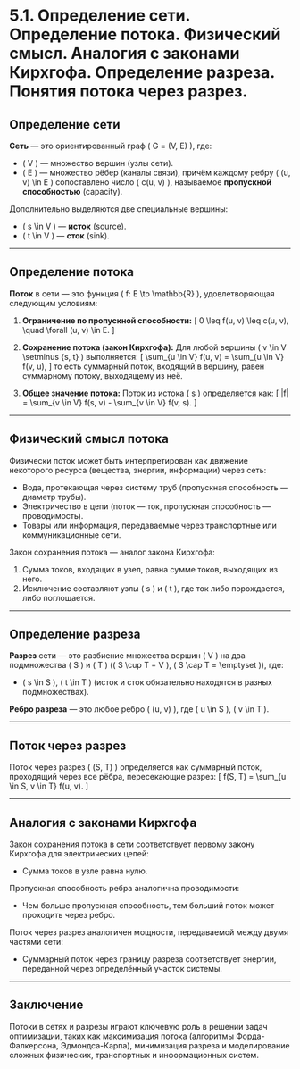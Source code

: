 # 5.1. Определение сети. Определение потока. Физический смысл. Аналогия с законами Кирхгофа. Определение разреза. Понятия потока через разрез.

## Определение сети

**Сеть** — это ориентированный граф \( G = (V, E) \), где:
- \( V \) — множество вершин (узлы сети).
- \( E \) — множество рёбер (каналы связи), причём каждому ребру \( (u, v) \in E \) сопоставлено число \( c(u, v) \), называемое **пропускной способностью** (capacity).

Дополнительно выделяются две специальные вершины:
- \( s \in V \) — **исток** (source).
- \( t \in V \) — **сток** (sink).

---

## Определение потока

**Поток** в сети — это функция \( f: E \to \mathbb{R} \), удовлетворяющая следующим условиям:
1. **Ограничение по пропускной способности:**
   \[
   0 \leq f(u, v) \leq c(u, v), \quad \forall (u, v) \in E.
   \]

2. **Сохранение потока (закон Кирхгофа):**
   Для любой вершины \( v \in V \setminus \{s, t\} \) выполняется:
   \[
   \sum_{u \in V} f(u, v) = \sum_{u \in V} f(v, u),
   \]
   то есть суммарный поток, входящий в вершину, равен суммарному потоку, выходящему из неё.

3. **Общее значение потока:**
   Поток из истока \( s \) определяется как:
   \[
   |f| = \sum_{v \in V} f(s, v) - \sum_{v \in V} f(v, s).
   \]

---

## Физический смысл потока

Физически поток может быть интерпретирован как движение некоторого ресурса (вещества, энергии, информации) через сеть:
- Вода, протекающая через систему труб (пропускная способность — диаметр трубы).
- Электричество в цепи (поток — ток, пропускная способность — проводимость).
- Товары или информация, передаваемые через транспортные или коммуникационные сети.

Закон сохранения потока — аналог закона Кирхгофа:
1. Сумма токов, входящих в узел, равна сумме токов, выходящих из него.
2. Исключение составляют узлы \( s \) и \( t \), где ток либо порождается, либо поглощается.

---

## Определение разреза

**Разрез** сети — это разбиение множества вершин \( V \) на два подмножества \( S \) и \( T \) (\( S \cup T = V \), \( S \cap T = \emptyset \)), где:
- \( s \in S \), \( t \in T \) (исток и сток обязательно находятся в разных подмножествах).

**Ребро разреза** — это любое ребро \( (u, v) \), где \( u \in S \), \( v \in T \).

---

## Поток через разрез

Поток через разрез \( (S, T) \) определяется как суммарный поток, проходящий через все рёбра, пересекающие разрез:
\[
f(S, T) = \sum_{u \in S, v \in T} f(u, v).
\]

---

## Аналогия с законами Кирхгофа

Закон сохранения потока в сети соответствует первому закону Кирхгофа для электрических цепей:
- Сумма токов в узле равна нулю.

Пропускная способность ребра аналогична проводимости:
- Чем больше пропускная способность, тем больший поток может проходить через ребро.

Поток через разрез аналогичен мощности, передаваемой между двумя частями сети:
- Суммарный поток через границу разреза соответствует энергии, переданной через определённый участок системы.

---

## Заключение

Потоки в сетях и разрезы играют ключевую роль в решении задач оптимизации, таких как максимизация потока (алгоритмы Форда-Фалкерсона, Эдмондса-Карпа), минимизация разреза и моделирование сложных физических, транспортных и информационных систем.
